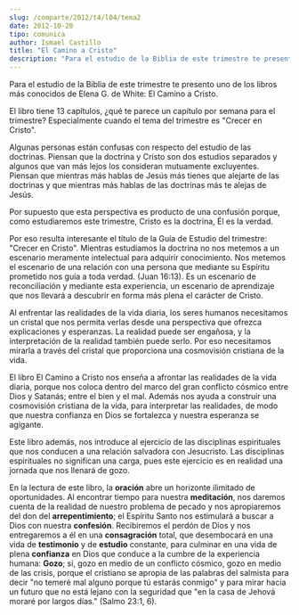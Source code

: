 ```yaml
---
slug: /comparte/2012/t4/l04/tema2
date: 2012-10-20
tipo: comunica
author: Ismael Castillo
title: "El Camino a Cristo"
description: "Para el estudio de la Biblia de este trimestre te presento uno de los libros  más conocidos de Elena G. de White: El Camino a Cristo. El libro tiene 13  capítulos, ¿qué te parece un capítulo por semana para el trimestre?  Especialmente cuando el tema del trimestre es “Crecer e..."
---
```


Para el estudio de la Biblia de este trimestre te presento uno de los libros más conocidos de Elena G. de White: El Camino a Cristo.

El libro tiene 13 capítulos, ¿qué te parece un capítulo por semana para el trimestre? Especialmente cuando el tema del trimestre es "Crecer en Cristo".

Algunas personas están confusas con respecto del estudio de las doctrinas. Piensan que la doctrina y Cristo son dos estudios separados y algunos que van más lejos los consideran mutuamente excluyentes. Piensan que mientras más hablas de Jesús más tienes que alejarte de las doctrinas y que mientras más hablas de las doctrinas más te alejas de Jesús.

Por supuesto que esta perspectiva es producto de una confusión porque, como estudiaremos este trimestre, Cristo es la doctrina, Él es la verdad.

Por eso resulta interesante el título de la Guía de Estudio del trimestre: "Crecer en Cristo". Mientras estudiamos la doctrina no nos metemos a un escenario meramente intelectual para adquirir conocimiento. Nos metemos el escenario de una relación con una persona que mediante su Espíritu prometido nos guía a toda verdad. (Juan 16:13). Es un escenario de reconciliación y mediante esta experiencia, un escenario de aprendizaje que nos llevará a descubrir en forma más plena el carácter de Cristo.

Al enfrentar las realidades de la vida diaria, los seres humanos necesitamos un cristal que nos permita verlas desde una perspectiva que ofrezca explicaciones y esperanzas. La realidad puede ser engañosa, y la interpretación de la realidad también puede serlo. Por eso necesitamos mirarla a través del cristal que proporciona una cosmovisión cristiana de la vida.

El libro El Camino a Cristo nos enseña a afrontar las realidades de la vida diaria, porque nos coloca dentro del marco del gran conflicto cósmico entre Dios y Satanás; entre el bien y el mal. Además nos ayuda a construir una cosmovisión cristiana de la vida, para interpretar las realidades, de modo que nuestra confianza en Dios se fortalezca y nuestra esperanza se agigante.

Este libro además, nos introduce al ejercicio de las disciplinas espirituales que nos conducen a una relación salvadora con Jesucristo. Las disciplinas espirituales no significan una carga, pues este ejercicio es en realidad una jornada que nos llenará de gozo.

En la lectura de este libro, la **oración** abre un horizonte ilimitado de oportunidades. Al encontrar tiempo para nuestra **meditación**, nos daremos cuenta de la realidad de nuestro problema de pecado y nos apropiaremos del don del **arrepentimiento**; el Espíritu Santo nos estimulará a buscar a Dios con nuestra **confesión**. Recibiremos el perdón de Dios y nos entregaremos a él en una **consagración** total, que desembocará en una vida de **testimonio** y de **estudio** constante, para culminar en una vida de plena **confianza** en Dios que conduce a la cumbre de la experiencia humana: **Gozo**; sí, gozo en medio de un conflicto cósmico, gozo en medio de las crisis, porque el cristiano se apropia de las palabras del salmista para decir "no temeré mal alguno porque tú estarás conmigo" y para mirar hacia un futuro que no está lejano con la seguridad que "en la casa de Jehová moraré por largos días." (Salmo 23:1, 6).
